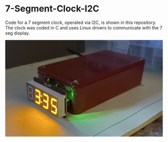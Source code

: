 # 7-Segment-Clock-I2C
Code for a 7 segment clock, operated via I2C, is shown in this repository. The clock was coded in C and uses Linux drivers to communicate with the 7 seg display.

![ ig ](https://github.com/JoshWilbur/7-Segment-Clock-I2C/blob/main/7Seg_clock_image.jpg)
